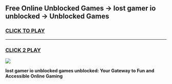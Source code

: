
## Free Online Unblocked Games → lost gamer io unblocked → Unblocked Games
<h3>
<a href="https://premium.freeplayer.one?title=lost_gamer_io_unblocked&ref=21F">CLICK TO PLAY</a></h3>
<hr>

<h3>
<a href="https://premium.freeplayer.one?title=lost_gamer_io_unblocked&ref=21F">CLICK 2 PLAY</a>
  
</h3>

<a href="https://premium.freeplayer.one?title=lost_gamer_io_unblocked&ref=21F/"><img src="https://clearcache.store/games.png"></a>


**lost gamer io unblocked games unblocked: Your Gateway to Fun and Accessible Online Gaming**
